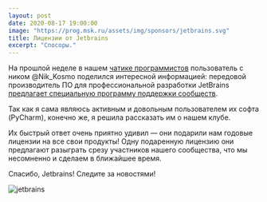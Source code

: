 ```yaml
---
layout: post
date: 2020-08-17 19:00:00
image: "https://prog.msk.ru/assets/img/sponsors/jetbrains.svg"
title: Лицензии от Jetbrains
excerpt: "Спосоры."
---
```


На прошлой неделе в нашем [чатике программистов](https://t.me/progmsk) пользователь с ником @Nik_Kosmo поделился интересной информацией: передовой производитель ПО для профессиональной разработки JetBrains [предлагает специальную программу поддержки сообществ](https://www.jetbrains.com/community/user-groups/#section=communities).

Так как я сама являюсь активным и довольным пользователем их софта (PyCharm), конечно же, я решила рассказать им о нашем клубе.

Их быстрый ответ очень приятно удивил — они подарили нам годовые лицензии на все свои продукты! Одну подаренную лицензию они предлагают разыграть срезу участников нашего сообщества, что мы несомненно и сделаем в ближайшее время.

Спасибо, Jetbrains!
Следите за новостями!

![jetbrains](https://prog.msk.ru/assets/img/sponsors/jetbrains.svg)